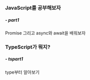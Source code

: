 ### JavaScript를 공부해보자

##### - part1<br>
  Promise 그리고 async와 await을 배워보자
  
### TypeScript가 뭐지?

##### - tspart1<br>
  type부터 알아보기
  
